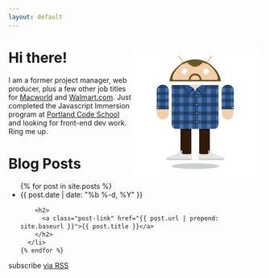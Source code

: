 ```yaml
---
layout: default
---
```


<div class="home">
	<div class="container">
		<div class="blurb">
			<img src="androidify300.png" align="right">
			<h1>Hi there!</h1>
			<p>I am a former project manager, web producer, plus a few other job titles for <a href="https://www.macworld.com">Macworld</a> and <a href="https://www.walmart.com">Walmart.com</a>. Just completed the Javascript Immersion program at <a href="http://www.portlandcodeschool.com/">Portland Code School</a> and looking for front-end dev work. Ring me up.</p>
		</div>
		<!-- /.blurb -->
	</div>
	<!-- /.container -->
  <h1>Blog Posts</h1>

  <ul class="post-list">
    {% for post in site.posts %}
      <li>
        <span class="post-meta">{{ post.date | date: "%b %-d, %Y" }}</span>

        <h2>
          <a class="post-link" href="{{ post.url | prepend: site.baseurl }}">{{ post.title }}</a>
        </h2>
      </li>
    {% endfor %}
  </ul>

  <p class="rss-subscribe">subscribe <a href="{{ "/feed.xml" | prepend: site.baseurl }}">via RSS</a></p>

</div>
